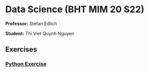 # Data Science (BHT MIM 20 S22)
**Professor:** Stefan Edlich

**Student:** Thi Viet Quynh Nguyen

## Exercises
### [Python Exercise](PythonExercise/README.md)